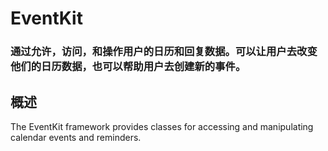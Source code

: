 # EventKit
### 通过允许，访问，和操作用户的日历和回复数据。可以让用户去改变他们的日历数据，也可以帮助用户去创建新的事件。
## 概述
The EventKit framework provides classes for accessing and manipulating calendar events and reminders.
